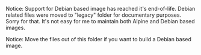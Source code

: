 Notice:
Support for Debian based image has reached it's end-of-life.
Debian related files were moved to "legacy" folder for documentary purposes.
Sorry for that. It's not easy for me to maintain both Alpine and Debian based images.

Notice:
Move the files out of this folder if you want to build a Debian based image.
